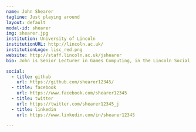```yaml
---
name: John Shearer
tagline: Just playing around
layout: default
modal-id: shearer
img: shearer.jpg
institution: University of Lincoln
institutionURL: http://lincoln.ac.uk/
institutionLogo: lisc_red.png
website: http://staff.lincoln.ac.uk/jshearer
bio: John is Senior Lecturer in Games Computing, in the Lincoln Social Computing Research Centre at the University of Lincoln, UK. With interests around “creative play in public spaces” his research walks between Computer Science and the Arts. His works has resulted in both academic papers and a large number of public performances and installations, both in the UK and internationally. Prior to the recent move to Lincoln, Shearer was a long-time member of the <a href="http://di.ncl.ac.uk/">Digital Interaction Group</a> based in <a href="http://www.ncl.ac.uk/culturelab/">Culture Lab</a> at Newcastle University, UK. He presently teaches 3D Computer Graphics and Games Programming on the University of Lincoln’s Games Computing programme balancing his ‘softer’ arts and HCI outputs with hardcore technical capabilities. He would say he can’t help but get down and get his hands dirty building in the real world - from art installations and physical computer devices to custom leather work and just about anything that he can get away with.

social:
  - title: github
    url: https://github.com/shearer12345/
  - title: facebook
    url: https://www.facebook.com/shearer12345
  - title: twitter
    url: https://twitter.com/shearer12345_j
  - title: linkedin
    url: https://www.linkedin.com/in/shearer12345

---
```

